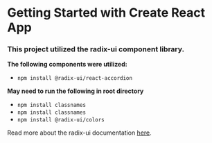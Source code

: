 # Getting Started with Create React App

### This project utilized the radix-ui component library.

**The following components were utilized:**

- `npm install @radix-ui/react-accordion`

**May need to run the following in root directory**

- `npm install classnames`
- `npm install classnames`
- `npm install @radix-ui/colors`

Read more about the radix-ui documentation [here](https://www.radix-ui.com/themes/docs/overview/getting-started).
